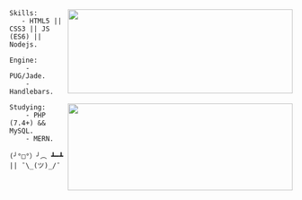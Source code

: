 ## 
<img align="right" src="https://github-readme-stats.vercel.app/api?username=alexsandersilv&show_icons=true&count_private=truehide=contribs,prs&theme=react" width="400" height="150" />

```
Skills:
   - HTML5 || CSS3 || JS (ES6) || Nodejs.
```

```
Engine:
    - PUG/Jade.
    - Handlebars.
```

<img align="right" src="https://github-readme-stats.vercel.app/api/top-langs/?username=alexsandersilv&layout=compact&theme=react" width="400" height="155" />

```
Studying:
    - PHP (7.4+) && MySQL.
    - MERN.
```

```
(╯°□°）╯︵ ┻━┻ || ¯\_(ツ)_/¯
```
